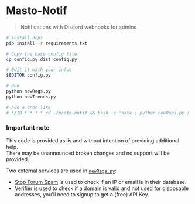# Masto-Notif
> Notifications with Discord webhooks for admins


```bash
# Install deps
pip install -r requirements.txt

# Copy the base config file
cp config.py.dist config.py

# Edit it with your infos
$EDITOR config.py

# Run
python newRegs.py
python newTrends.py

# Add a cron like
# */10 * * * * cd ~/masto-notif && bash -c 'date ; python newRegs.py ; python newTrends.py' > cron.log 2>&1
```

### Important note

This code is provided as-is and without intention of providing additional help.  
There may be unannounced broken changes and no support will be provided.

Two external services are used in [`newRegs.py`](newRegs.py):

- [Stop Forum Spam](https://www.stopforumspam.com/) is used to check if an IP or email is in their database.
- [Verifier](https://verifier.meetchopra.com/) is used to check if a domain is valid and not used for disposable addresses, you'll need to signup to get a (free) API Key.
